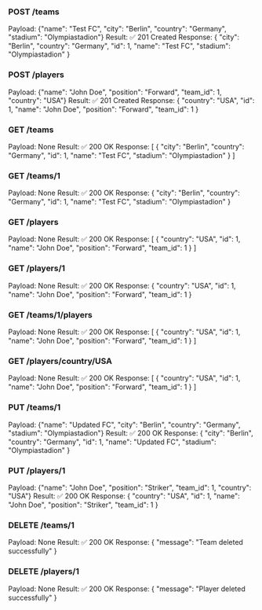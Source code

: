 ### POST /teams
Payload: {"name": "Test FC", "city": "Berlin", "country": "Germany", "stadium": "Olympiastadion"}
Result: ✅ 201 Created
Response: { "city": "Berlin", "country": "Germany", "id": 1, "name": "Test FC", "stadium": "Olympiastadion" }

### POST /players
Payload: {"name": "John Doe", "position": "Forward", "team_id": 1, "country": "USA"}
Result: ✅ 201 Created
Response: { "country": "USA", "id": 1, "name": "John Doe", "position": "Forward", "team_id": 1 }

### GET /teams
Payload: None
Result: ✅ 200 OK
Response: [ { "city": "Berlin", "country": "Germany", "id": 1, "name": "Test FC", "stadium": "Olympiastadion" } ]

### GET /teams/1
Payload: None
Result: ✅ 200 OK
Response: { "city": "Berlin", "country": "Germany", "id": 1, "name": "Test FC", "stadium": "Olympiastadion" }

### GET /players
Payload: None
Result: ✅ 200 OK
Response: [ { "country": "USA", "id": 1, "name": "John Doe", "position": "Forward", "team_id": 1 } ]

### GET /players/1
Payload: None
Result: ✅ 200 OK
Response: { "country": "USA", "id": 1, "name": "John Doe", "position": "Forward", "team_id": 1 }

### GET /teams/1/players
Payload: None
Result: ✅ 200 OK
Response: [ { "country": "USA", "id": 1, "name": "John Doe", "position": "Forward", "team_id": 1 } ]

### GET /players/country/USA
Payload: None
Result: ✅ 200 OK
Response: [ { "country": "USA", "id": 1, "name": "John Doe", "position": "Forward", "team_id": 1 } ]

### PUT /teams/1
Payload: {"name": "Updated FC", "city": "Berlin", "country": "Germany", "stadium": "Olympiastadion"}
Result: ✅ 200 OK
Response: { "city": "Berlin", "country": "Germany", "id": 1, "name": "Updated FC", "stadium": "Olympiastadion" }

### PUT /players/1
Payload: {"name": "John Doe", "position": "Striker", "team_id": 1, "country": "USA"}
Result: ✅ 200 OK
Response: { "country": "USA", "id": 1, "name": "John Doe", "position": "Striker", "team_id": 1 }

### DELETE /teams/1
Payload: None
Result: ✅ 200 OK
Response: { "message": "Team deleted successfully" }

### DELETE /players/1
Payload: None
Result: ✅ 200 OK
Response: { "message": "Player deleted successfully" }